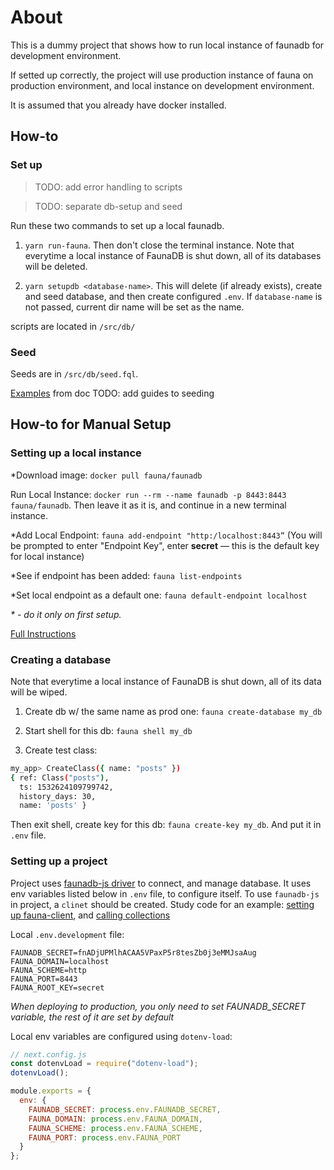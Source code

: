 # About

This is a dummy project that shows how to run local instance of faunadb for development environment.

If setted up correctly, the project will use production instance of fauna on production environment, and local instance on development environment.

It is assumed that you already have docker installed.

## How-to

### Set up

> TODO: add error handling to scripts

> TODO: separate db-setup and seed

Run these two commands to set up a local faunadb.

1. `yarn run-fauna`. Then don't close the terminal instance. Note that everytime a local instance of FaunaDB is shut down, all of its databases will be deleted.

2. `yarn setupdb <database-name>`. This will delete (if already exists), create and seed database, and then create configured `.env`. If `database-name` is not passed, current dir name will be set as the name.

scripts are located in `/src/db/`

### Seed

Seeds are in `/src/db/seed.fql`.

[Examples](https://docs.fauna.com/fauna/current/start/cloud#shell) from doc
TODO: add guides to seeding

## How-to for Manual Setup

### Setting up a local instance

\*Download image: `docker pull fauna/faunadb`

Run Local Instance: `docker run --rm --name faunadb -p 8443:8443 fauna/faunadb`. Then leave it as it is, and continue in a new terminal instance.

\*Add Local Endpoint: `fauna add-endpoint "http:/localhost:8443”`
(You will be prompted to enter "Endpoint Key", enter **secret** — this is the default key for local instance)

\*See if endpoint has been added: `fauna list-endpoints`

\*Set local endpoint as a default one: `fauna default-endpoint localhost`

_\* - do it only on first setup._

[Full Instructions](https://gist.github.com/CaryBourgeois/ebe08f8819fc1904523e360746a94bae)

### Creating a database

Note that everytime a local instance of FaunaDB is shut down, all of its data will be wiped.

1. Create db w/ the same name as prod one: `fauna create-database my_db`

1. Start shell for this db: `fauna shell my_db`

1. Create test class:

```bash
my_app> CreateClass({ name: "posts" })
{ ref: Class("posts"),
  ts: 1532624109799742,
  history_days: 30,
  name: 'posts' }

```

Then exit shell, create key for this db: `fauna create-key my_db`. And put it in `.env` file.

### Setting up a project

Project uses [faunadb-js driver](https://github.com/fauna/faunadb-js) to connect, and manage database. It uses env variables listed below in `.env` file, to configure itself. To use `faunadb-js` in project, a `clinet` should be created. Study code for an example: [setting up fauna-client](https://github.com/tem-tem/faunadb-test/blob/master/src/helpers/faunaConfig.js), and [calling collections](https://github.com/tem-tem/faunadb-test/blob/5a7111151637b15e3b15ab5843a422d11791504e/pages/index.js#L10-L21)

Local `.env.development` file:

```.env
FAUNADB_SECRET=fnADjUPMlhACAA5VPaxP5r8tesZb0j3eMMJsaAug
FAUNA_DOMAIN=localhost
FAUNA_SCHEME=http
FAUNA_PORT=8443
FAUNA_ROOT_KEY=secret
```

_When deploying to production, you only need to set FAUNADB_SECRET variable, the rest of it are set by default_

Local env variables are configured using `dotenv-load`:

```js
// next.config.js
const dotenvLoad = require("dotenv-load");
dotenvLoad();

module.exports = {
  env: {
    FAUNADB_SECRET: process.env.FAUNADB_SECRET,
    FAUNA_DOMAIN: process.env.FAUNA_DOMAIN,
    FAUNA_SCHEME: process.env.FAUNA_SCHEME,
    FAUNA_PORT: process.env.FAUNA_PORT
  }
};
```
